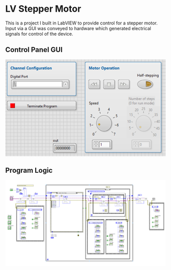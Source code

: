 # LV Stepper Motor

This is a project I built in LabVIEW to provide control for a stepper motor. Input via a GUI was conveyed to hardware which generated electrical signals for control of the device.

## Control Panel GUI
![GUI with control pannel for motor operation](./front_panel.png)

## Program Logic
![Diagram of program logic](./block_diagram.png)
